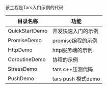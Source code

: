 该工程是Tars入门示例的代码


目录名称 |功能
-----------------|----------------
QuickStartDemo   |   开发快速入门的示例
PromiseDemo      |   promise编程的示例
HttpDemo         |   http服务端的示例
CoroutineDemo    |   协程的示例
StressDemo       |   tars c++压测代码
PushDemo         |   tars push 模式demo